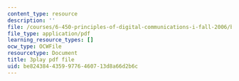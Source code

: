 ```yaml
---
content_type: resource
description: ''
file: /courses/6-450-principles-of-digital-communications-i-fall-2006/be82438443599776460713d8a66d2b6c_2DbwtCePzWg.pdf
file_type: application/pdf
learning_resource_types: []
ocw_type: OCWFile
resourcetype: Document
title: 3play pdf file
uid: be824384-4359-9776-4607-13d8a66d2b6c
---
```

